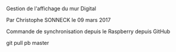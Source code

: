 Gestion de l'affichage du mur Digital

Par Christophe SONNECK
le 09 mars 2017

Commande de synchronisation depuis le Raspberry depuis GitHub

git pull pb master


